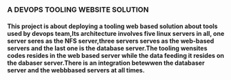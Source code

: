                  
 ### A DEVOPS TOOLING WEBSITE SOLUTION
####  This project is about deploying a tooling web based solution about tools used by devops team,Its architecture involves five linux servers in all, one server seres as the NFS  server,three servers serves as the web-based servers and the last one is the database server.The tooling wensites codes resides in the web based server while the data feeding it resides on the dabaser server.There is an integration betewwen the databaser server and the webbbased servers at all times.
